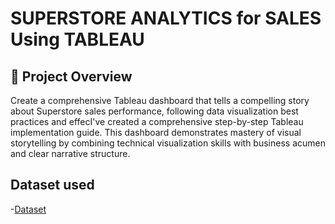 # SUPERSTORE ANALYTICS for SALES Using TABLEAU
## 🎯 Project Overview
Create a comprehensive Tableau dashboard that tells a compelling story about Superstore sales performance, following data visualization best practices and effecI've created a comprehensive step-by-step Tableau implementation guide. This dashboard demonstrates mastery of visual storytelling by combining technical visualization skills with business acumen and clear narrative structure.

## Dataset used
-<a href="https://public.tableau.com/app/profile/ishan.kshatriya/viz/Book1_17487990579820/SuperstoreAnalytics">Dataset</a>


